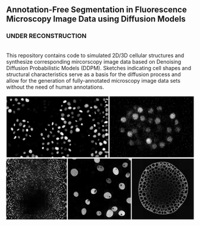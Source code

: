 ## Annotation-Free Segmentation in Fluorescence Microscopy Image Data using Diffusion Models

### UNDER RECONSTRUCTION

<br>
This repository contains code to simulated 2D/3D cellular structures and synthesize corresponding mircorscopy image data based on Denoising Diffusion Probabilistic Models (DDPM).
Sketches indicating cell shapes and structural characteristics serve as a basis for the diffusion process and allow for the generation of fully-annotated microscopy image data sets without the need of human annotations.<br><br>
<img src="figures/example_data.png" alt="Examplary sketches and corresponding synthetic data." align="middle" /><br>

<!---
If you are using the code, please consider citing the following work:
```
@inproceeding{eschweiler2022celldiffusion,
  title={Annotation-Free Segmentation in Fluorescence Microscopy Image Data using Diffusion Models},
  author={Dennis Eschweiler and Ina Laube and Abin Jose and Johannes Stegmaier},
  booktitle={arXiv},
  year={2022}
}
```
-->